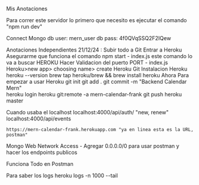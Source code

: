 Mis Anotaciones

Para correr este servidor lo primero que necesito es ejecutar el comando "npm run dev"

Connect Mongo
db user: mern_user
db pass: 4f0QVqSSQ2F2IQew

Anotaciones Independientes
21/12/24 : 
Subir todo a Git
Entrar a Heroku
Asegurarme que funciona el comando 
    npm start - index.js
este comando lo va a buscar HEROKU
Hacer Validacion del puerto 
PORT - index.js
Heroku>new app> choosing name> create
Heroku Git
Instalacion Heroku
heroku --version
    brew tap heroku/brew && brew install heroku
Ahora Para empezar a usar Heroku
    git init
    git add .
    git commit -m "Backend Calendar Mern"   
    heroku login
    heroku git:remote -a mern-calendar-frank
    git push heroku master

Cuando usaba el localhost
    localhost:4000/api/auth/ "new, renew"
    localhost:4000/api/events 

    https://mern-calendar-frank.herokuapp.com "ya en linea esta es la URL, postman"

Mongo Web
Network Access - Agregar 0.0.0.0/0 para usar postman y hacer los endpoints publicos

Funciona Todo en Postman

Para saber los logs
heroku logs -n 1000 --tail